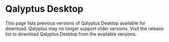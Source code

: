# Qalyptus Desktop

This page lists previous versions of Qalyptus Desktop available for download. Qalyptus may no longer support older versions.
Visit the release list to download Qalyptus Desktop from the available versions.
